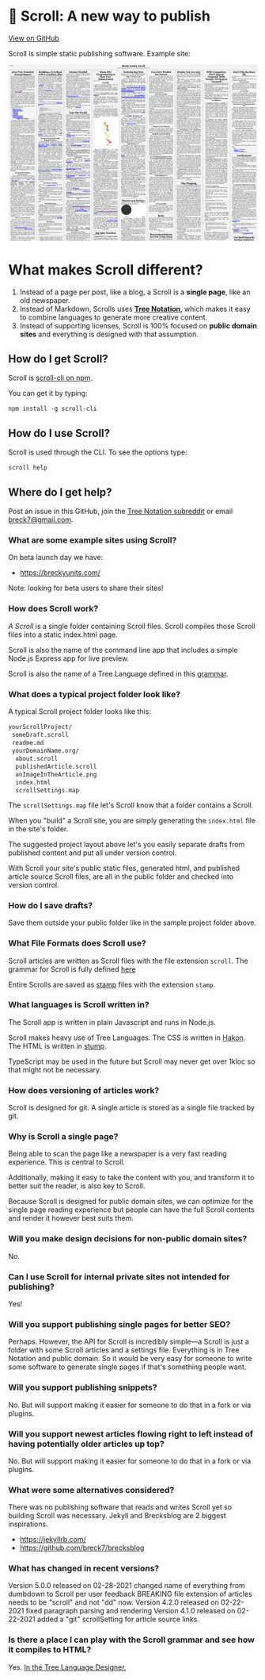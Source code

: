 # 📜 Scroll: A new way to publish

<a href="https://github.com/publicdomaincompany/scroll">View on GitHub</a>

Scroll is simple static publishing software. Example site:

<a href="https://breckyunits.com/"><img src="screenshot.png"
/></a>

# What makes Scroll different?

1. Instead of a page per post, like a blog, a Scroll is a
   **single page**, like an old newspaper.
2. Instead of Markdown, Scrolls uses <a
   href="https://treenotation.org/">**Tree Notation**</a>,
   which makes it easy to combine languages to generate more
   creative content.
3. Instead of supporting licenses, Scroll is 100% focused on
   **public domain sites** and everything is
   designed with that assumption.

## How do I get Scroll?

Scroll is <a href="https://www.npmjs.com/package/scroll-cli">scroll-cli on npm</a>.

You can get it by typing:

```
npm install -g scroll-cli
```

## How do I use Scroll?

Scroll is used through the CLI. To see the options type:

```
scroll help
```

## Where do I get help?

Post an issue in this GitHub, join the <a href="https://www.reddit.com/r/treenotation/">Tree Notation subreddit</a> or email breck7@gmail.com.

### What are some example sites using Scroll?

On beta launch day we have:

- https://breckyunits.com/

Note: looking for beta users to share their sites!

### How does Scroll work?

<em>A Scroll</em> is a single folder containing Scroll files.
Scroll compiles those Scroll files into a static
index.html page.

Scroll is also the name of the command line app that includes a
simple Node.js Express app for live preview.

Scroll is also the name of a Tree Language defined in this <a href="https://github.com/publicdomaincompany/scroll/blob/master/scroll/scroll.grammar">grammar</a>.

### What does a typical project folder look like?

A typical Scroll project folder looks like this:

```
yourScrollProject/
 someDraft.scroll
 readme.md
 yourDomainName.org/
  about.scroll
  publishedArticle.scroll
  anImageInTheArticle.png
  index.html
  scrollSettings.map
```

The `scrollSettings.map` file let's Scroll know that
a folder contains a Scroll.

When you "build" a Scroll site, you are simply generating
the `index.html` file in the site's folder.

The suggested project layout above let's you easily
separate drafts from published content and put all
under version control.

With Scroll your site's public static files, generated html,
and published article source Scroll files, are all in the
public folder and checked into version control.

### How do I save drafts?

Save them outside your public folder like in the sample project
folder above.

### What File Formats does Scroll use?

Scroll articles are written as Scroll files with the file
extension `scroll`. The grammar for Scroll is fully defined
<a href="https://github.com/publicdomaincompany/scroll/blob/master/scroll/scroll.grammar">here</a>

Entire Scrolls are saved as <a href="https://github.com/treenotation/jtree/blob/master/langs/stamp/readme.md">
stamp</a> files with the extension `stamp`.

### What languages is Scroll written in?

The Scroll app is written in plain Javascript and
runs in Node.js.

Scroll makes heavy use of Tree Languages. The CSS is
written in <a href="https://jtree.treenotation.org/designer/#standard%20hakon">Hakon</a>.
The HTML is written in <a href="https://jtree.treenotation.org/designer/#standard%20stump"> stump</a>.

TypeScript may be used in the future but Scroll may
never get over 1kloc so that might not be necessary.

### How does versioning of articles work?

Scroll is designed for git. A single article is stored as
a single file tracked by git.

### Why is Scroll a single page?

Being able to scan the page like a newspaper is a
very fast reading experience. This is central to Scroll.

Additionally, making it easy to take the content with
you, and transform it to better suit the reader, is
also key to Scroll.

Because Scroll is designed for public domain sites,
we can optimize for the single page reading experience
but people can have the full Scroll contents and render
it however best suits them.

### Will you make design decisions for non-public domain sites?

No.

### Can I use Scroll for internal private sites not intended for publishing?

Yes!

### Will you support publishing single pages for better SEO?

Perhaps. However, the API for Scroll is incredibly simple—a Scroll
is just a folder with some Scroll articles and a settings file.
Everything is in Tree Notation and public domain. So it would
be very easy for someone to write some software to generate
single pages if that's something people want.

### Will you support publishing snippets?

No. But will support making it easier for someone to do that in a fork
or via plugins.

### Will you support newest articles flowing right to left instead of having potentially older articles up top?

No. But will support making it easier for someone to do that in a fork
or via plugins.

### What were some alternatives considered?

There was no publishing software that reads and writes Scroll yet
so building Scroll was necessary. Jekyll and Brecksblog are 2 biggest
inspirations.

- https://jekyllrb.com/
- https://github.com/breck7/brecksblog

### What has changed in recent versions?

Version 5.0.0 released on 02-28-2021
 changed name of everything from dumbdown to Scroll per user feedback
 BREAKING file extension of articles needs to be "scroll" and not "dd" now.
Version 4.2.0 released on 02-22-2021
 fixed paragraph parsing and rendering
Version 4.1.0 released on 02-22-2021
 added a "git" scrollSetting for article source links.

### Is there a place I can play with the Scroll grammar and see how it compiles to HTML?

Yes. <a href="https://jtree.treenotation.org/designer/#grammar%0A%20anyCell%0A%20blankCell%0A%20dashCell%0A%20%20highlightScope%20constant.language%0A%20codeCell%0A%20%20highlightScope%20comment%0A%20commentCell%0A%20%20highlightScope%20comment%0A%20keywordCell%0A%20%20highlightScope%20keyword%0A%20textCell%0A%20%20highlightScope%20string%0A%20urlCell%0A%20%20highlightScope%20constant.language%0A%20errorNode%0A%20%20baseNodeType%20errorNode%0A%20scrollNode%0A%20%20extensions%20scroll%0A%20%20description%20A%20prefix%20Tree%20Language%20that%20compiles%20to%20HTML.%20An%20alternative%20to%20Markdown.%0A%20%20root%0A%20%20inScope%20abstractTopLevelNode%20blankLineNode%0A%20%20catchAllNodeType%20quickParagraphNode%0A%20%20compilesTo%20html%0A%20%20example%0A%20%20%20title%20Hello%20world%0A%20%20%20title2%20This%20is%20scroll%0A%20%20%20%0A%20%20%20paragraph%0A%20%20%20%20It%20compiles%20to%20HTML.%20Blank%20lines%20get%20turned%20into%20brs.%0A%20%20%20link%20https%3A%2F%2Ftreenotation.org%20Scroll%20is%20a%20Tree%20Language.%0A%20%20%20list%0A%20%20%20%20-%20It%20has%20lists%0A%20%20%20%20-%20Too!%0A%20%20%20code%0A%20%20%20%20%2F%2F%20You%20can%20add%20code%20as%20well.%0A%20%20%20%20print(%22Hello%20world%22)%0A%20abstractTopLevelNode%0A%20%20abstract%0A%20%20cells%20keywordCell%0A%20linkNode%0A%20%20cells%20keywordCell%20urlCell%0A%20%20catchAllCellType%20textCell%0A%20%20extends%20abstractTopLevelNode%0A%20%20compiler%0A%20%20%20stringTemplate%20%3Ca%20href%3D%22%7BurlCell%7D%22%3E%7BtextCell%7D%3C%2Fa%3E%0A%20%20crux%20link%0A%20paragraphNode%0A%20%20catchAllNodeType%20paragraphContentNode%0A%20%20extends%20abstractTopLevelNode%0A%20%20crux%20paragraph%0A%20%20compiler%0A%20%20%20openChildren%20%3Cp%3E%0A%20%20%20closeChildren%20%3C%2Fp%3E%0A%20%20%20stringTemplate%20%0A%20paragraphContentNode%0A%20%20inScope%20paragraphContentNode%0A%20%20catchAllCellType%20textCell%0A%20%20compiler%0A%20%20%20stringTemplate%20%7BtextCell%7D%0A%20codeNode%0A%20%20description%20A%20code%20block.%0A%20%20catchAllNodeType%20lineOfCodeNode%0A%20%20extends%20abstractTopLevelNode%0A%20%20todo%20Fix%20spacing%0A%20%20compiler%0A%20%20%20openChildren%20%3Cdiv%20class%3D%22scrollArticleCode%22%3E%0A%20%20%20closeChildren%20%3C%2Fdiv%3E%0A%20%20%20stringTemplate%20%0A%20%20crux%20code%0A%20listNode%0A%20%20inScope%20dashNode%0A%20%20extends%20abstractTopLevelNode%0A%20%20compiler%0A%20%20%20stringTemplate%20%0A%20%20%20openChildren%20%3Cul%3E%0A%20%20%20closeChildren%20%3C%2Ful%3E%0A%20%20crux%20list%0A%20blankLineNode%0A%20%20description%20Blank%20lines%20compile%20to%20nothing%20in%20the%20HTML.%0A%20%20cells%20blankCell%0A%20%20compiler%0A%20%20%20stringTemplate%20%0A%20%20pattern%20%5E%24%0A%20%20tags%20doNotSynthesize%0A%20lineOfCodeNode%0A%20%20catchAllCellType%20codeCell%0A%20%20catchAllNodeType%20lineOfCodeNode%0A%20%20javascript%0A%20%20%20compile()%20%7B%0A%20%20%20%20%20return%20%60%3Ccode%3E%24%7Bthis.getIndentation()%7D%24%7Bthis.getLine()%7D%3C%2Fcode%3E%24%7Bthis.map(child%20%3D%3E%20child.compile()).join(%22%5Cn%22)%7D%60%0A%20%20%20%7D%0A%20dashNode%0A%20%20crux%20-%0A%20%20catchAllCellType%20textCell%0A%20%20compiler%0A%20%20%20stringTemplate%20%3Cli%3E%7BtextCell%7D%3C%2Fli%3E%0A%20%20cells%20dashCell%0A%20dateCell%0A%20%20highlightScope%20string%0A%20commentNode%0A%20%20catchAllCellType%20commentCell%0A%20%20extends%20abstractTopLevelNode%0A%20%20crux%20comment%0A%20%20compiler%0A%20%20%20stringTemplate%20%0A%20%20catchAllNodeType%20commentLineNode%0A%20commentLineNode%0A%20%20catchAllCellType%20commentCell%0A%20%20compiler%0A%20%20%20stringTemplate%20%0A%20titleNode%0A%20%20catchAllCellType%20textCell%0A%20%20extends%20abstractTopLevelNode%0A%20%20compiler%0A%20%20%20stringTemplate%20%0A%20%20crux%20title%0A%20%20javascript%0A%20%20%20compile(spaces)%20%7B%0A%20%20%20%20const%20title%20%3D%20this.getContent()%0A%20%20%20%20const%20permalink%20%3D%20jtree.Utils.stringToPermalink(this.getContent())%0A%20%20%20%20return%20%60%3Ch1%20id%3D%22%24%7Bpermalink%7D%22%3E%3Ca%20href%3D%22%23%24%7Bpermalink%7D%22%3E%24%7Btitle%7D%3C%2Fa%3E%3C%2Fh1%3E%60%0A%20%20%20%7D%0A%20title2Node%0A%20%20catchAllCellType%20textCell%0A%20%20extends%20abstractTopLevelNode%0A%20%20compiler%0A%20%20%20stringTemplate%20%3Ch2%3E%7BtextCell%7D%3C%2Fh2%3E%0A%20%20crux%20title2%0A%20title3Node%0A%20%20extends%20title2Node%0A%20%20compiler%0A%20%20%20stringTemplate%20%3Ch3%3E%7BtextCell%7D%3C%2Fh3%3E%0A%20%20crux%20title3%0A%20title4Node%0A%20%20extends%20title2Node%0A%20%20compiler%0A%20%20%20stringTemplate%20%3Ch4%3E%7BtextCell%7D%3C%2Fh4%3E%0A%20%20crux%20title4%0A%20title5Node%0A%20%20extends%20title2Node%0A%20%20compiler%0A%20%20%20stringTemplate%20%3Ch5%3E%7BtextCell%7D%3C%2Fh5%3E%0A%20%20crux%20title5%0A%20title6Node%0A%20%20extends%20title2Node%0A%20%20compiler%0A%20%20%20stringTemplate%20%3Ch6%3E%7BtextCell%7D%3C%2Fh6%3E%0A%20%20crux%20title6%0A%20dateNode%0A%20%20catchAllCellType%20dateCell%0A%20%20extends%20abstractTopLevelNode%0A%20%20crux%20date%0A%20%20javascript%0A%20%20%20compile(spaces)%20%7B%0A%20%20%20%20const%20dayjs%20%3D%20require(%22dayjs%22)%0A%20%20%20%20const%20dateCell%20%3D%20dayjs(this.getContent()).format(%60MMMM%20D%2C%20YYYY%60)%0A%20%20%20%20return%20%60%3Cdiv%20class%3D%22scrollArticleDate%22%3E%24%7BdateCell%7D%20%E2%80%94%20%3C%2Fdiv%3E%60%0A%20%20%20%7D%0A%20quickParagraphNode%0A%20%20catchAllCellType%20textCell%0A%20%20compiler%0A%20%20%20stringTemplate%20%3Cp%3E%7BtextCell%7D%3C%2Fp%3E%0Asample%0A%20title%20Kitchen%20Sink%0A%20date%202%2F28%2F2021%0A%20%0A%20paragraph%0A%20%20This%20article%20contains%20every%20node%20type%20that%20ships%20with%0A%20%20Scroll.%0A%20%0A%20title2%20This%20is%20a%20subtitle%0A%20title6%20This%20is%20the%20sixth%20level%20of%20subtitle%0A%20%0A%20This%20is%20a%20quick%20paragraph.%20It%20may%20be%20deprecated%20in%20the%20future.%0A%20%0A%20code%0A%20%20Here%20is%20a%20code%20block%0A%20%0A%20list%0A%20%20-%20This%20is%20a%20list.%0A%20%20-%20It%20probably%20will%20be%20removed%0A%20%0A%20comment%20This%20comment%20cell%20will%20not%20appear%20in%20the%20HTML%0A%20%0A%20comment%0A%20%20this%20is%20a%0A%20%20multiline%20comment%20that%20also%20won't%20appear">In the Tree Language Designer.</a>

